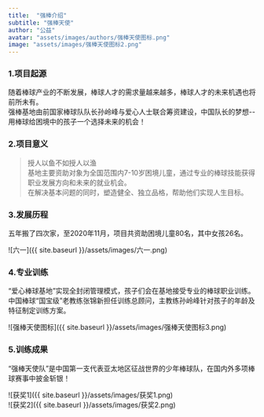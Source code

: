 ```yaml
---
title:  "强棒介绍"
subtitle: "强棒天使"
author: "公益"
avatar: "assets/images/authors/强棒天使图标.png"
image: "assets/images/强棒天使图标2.png"
---
```

### 1.项目起源  
随着棒球产业的不断发展，棒球人才的需求量越来越多，棒球人才的未来机遇也将前所未有。  
强棒基地由前国家棒球队队长孙岭峰与爱心人士联合筹资建设，中国队长的梦想--用棒球给困境中的孩子一个选择未来的机会！  

### 2.项目意义  
> 授人以鱼不如授人以渔  
基地主要资助对象为全国范围内7-10岁困境儿童，通过专业的棒球技能获得职业发展方向和未来的就业机会。  
在解决基本问题的同时，塑造健全、独立品格，帮助他们实现人生目标。  
    
### 3.发展历程  
五年搬了四次家，至2020年11月，项目共资助困境儿童80名，其中女孩26名。  

![六一]({{ site.baseurl }}/assets/images/六一.png)  

### 4.专业训练  
“爱心棒球基地”实现全封闭管理模式，孩子们会在基地接受专业的棒球职业训练。  
中国棒球“国宝级”老教练张锦新担任训练总顾问，主教练孙岭峰针对孩子的年龄及特征制定训练方案。  

![强棒天使图标]({{ site.baseurl }}/assets/images/强棒天使图标3.png) 

### 5.训练成果  
“强棒天使队”是中国第一支代表亚太地区征战世界的少年棒球队，在国内外多项棒球赛事中披金斩银！  

![获奖1]({{ site.baseurl }}/assets/images/获奖1.png)  
![获奖2]({{ site.baseurl }}/assets/images/获奖2.png)

